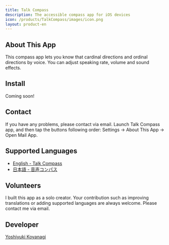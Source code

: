 ```yaml
---
title: Talk Compass
description: The accessible compass app for iOS devices
icon: /products/TalkCompass/images/icon.png
layout: product-en
---
```

## About This App

This compass app lets you know that cardinal directions and ordinal directions by voice. You can adjust speaking rate, volume and sound effects.

## Install

Coming soon!

## Contact

If you have any problems, please contact via email. Launch Talk Compass app, and then tap the buttons following order: Settings → About This App → Open Mail App.

## Supported Languages

- [English - Talk Compass](/products/TalkCompass/en/)
- [日本語 - 音声コンパス](/products/TalkCompass/ja/)

## Volunteers

I built this app as a solo creator. Your contribution such as improving translations or adding supported languages are always welcome. Please contact me via email.

## Developer

[Yoshiyuki Koyanagi](https://moutend.github.io/)
